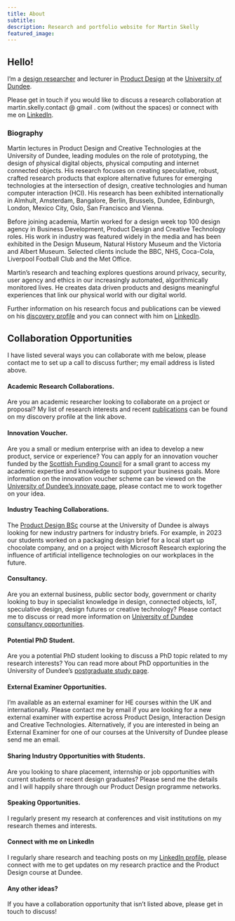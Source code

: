 ```yaml
---
title: About
subtitle:
description: Research and portfolio website for Martin Skelly
featured_image:
---
```



## Hello!

I’m a [design researcher](https://www.dundee.ac.uk/people/martin-skelly) and lecturer in [Product Design](https://www.dundee.ac.uk/undergraduate/product-design) at the [University of Dundee](https://www.dundee.ac.uk/djcad/).

Please get in touch if you would like to discuss a research collaboration at martin.skelly.contact @ gmail . com (without the spaces) or connect with me on [LinkedIn](https://www.linkedin.com/in/martinskelly/).

### Biography

Martin lectures in Product Design and Creative Technologies at the University of Dundee, leading modules on the role of prototyping, the design of physical digital objects, physical computing and internet connected objects. His research focuses on creating speculative, robust, crafted research products that explore alternative futures for emerging technologies at the intersection of design, creative technologies and human computer interaction (HCI). His research has been exhibited internationally in Almhult, Amsterdam, Bangalore, Berlin, Brussels, Dundee, Edinburgh, London, Mexico City, Oslo, San Francisco and Vienna.

Before joining academia, Martin worked for a design week top 100 design agency in Business Development, Product Design and Creative Technology roles. His work in industry was featured widely in the media and has been exhibited in the Design Museum, Natural History Museum and the Victoria and Albert Museum. Selected clients include the BBC, NHS, Coca-Cola, Liverpool Football Club and the Met Office.

Martin’s research and teaching explores questions around privacy, security, user agency and ethics in our increasingly automated, algorithmically monitored lives. He creates data driven products and designs meaningful experiences that link our physical world with our digital world.

Further information on his research focus and publications can be viewed on his [discovery profile](https://www.dundee.ac.uk/people/martin-skelly) and you can connect with him on [LinkedIn](https://www.linkedin.com/in/martinskelly/).

## Collaboration Opportunities
I have listed several ways you can collaborate with me below, please contact me to set up a call to discuss further; my email address is listed above.

#### Academic Research Collaborations.
Are you an academic researcher looking to collaborate on a project or proposal? My list of research interests and recent [publications](https://skelly.work/publications) can be found on my discovery profile at the link above.

#### Innovation Voucher.
Are you a small or medium enterprise with an idea to develop a new product, service or experience? You can apply for an innovation voucher funded by the [Scottish Funding Council](https://interface-online.org.uk/funding/) for a small grant to access my academic expertise and knowledge to support your business goals. More information on the innovation voucher scheme can be viewed on the [University of Dundee’s innovate page](https://www.dundee.ac.uk/industry/innovate), please contact me to work together on your idea.

#### Industry Teaching Collaborations.
The [Product Design BSc](https://www.dundee.ac.uk/undergraduate/product-design) course at the University of Dundee is always looking for new industry partners for industry briefs. For example, in 2023 our students worked on a packaging design brief for a local start up chocolate company, and on a project with Microsoft Research exploring the influence of artificial intelligence technologies on our workplaces in the future.

#### Consultancy.
Are you an external business, public sector body, government or charity looking to buy in specialist knowledge in design, connected objects, IoT, speculative design, design futures or creative technology? Please contact me to discuss or read more information on [University of Dundee consultancy opportunities](https://www.dundee.ac.uk/industry/consultancy).

#### Potential PhD Student.
Are you a potential PhD student looking to discuss a PhD topic related to my research interests? You can read more about PhD opportunities in the University of Dundee’s [postgraduate study page](https://www.dundee.ac.uk/phds).

#### External Examiner Opportunities.
I’m available as an external examiner for HE courses within the UK and internationally. Please contact me by email if you are looking for a new external examiner with expertise across Product Design, Interaction Design and Creative Technologies. Alternatively, if you are interested in being an External Examiner for one of our courses at the University of Dundee please send me an email.  

#### Sharing Industry Opportunities with Students.
Are you looking to share placement, internship or job opportunities with current students or recent design graduates? Please send me the details and I will happily share through our Product Design programme networks.

#### Speaking Opportunities.
I regularly present my research at conferences and visit institutions on my research themes and interests.

#### Connect with me on LinkedIn
I regularly share research and teaching posts on my [LinkedIn profile](https://www.linkedin.com/in/martinskelly/), please connect with me to get updates on my research practice and the Product Design course at Dundee.

#### Any other ideas?
If you have a collaboration opportunity that isn’t listed above, please get in touch to discuss!
